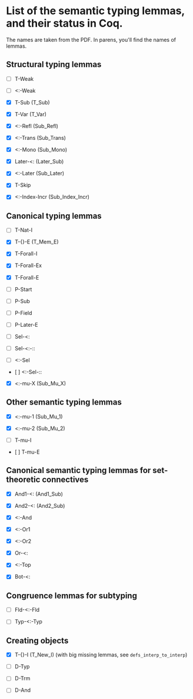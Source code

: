 
# List of the semantic typing lemmas, and their status in Coq.

The names are taken from the PDF. In parens, you'll find the names of lemmas.

## Structural typing lemmas

- [ ] T-Weak

- [ ] <:-Weak

- [x] T-Sub (T_Sub)

- [x] T-Var (T_Var)

- [x] <:-Refl (Sub_Refl)

- [x] <:-Trans (Sub_Trans)

- [x] <:-Mono (Sub_Mono)

- [x] Later-<: (Later_Sub)

- [x] <:-Later (Sub_Later)

- [x] T-Skip

- [x] <:-Index-Incr (Sub_Index_Incr)

## Canonical typing lemmas

- [ ] T-Nat-I

- [x] T-{}-E (T_Mem_E)

- [x] T-Forall-I

- [x] T-Forall-Ex

- [x] T-Forall-E

- [ ] P-Start

- [ ] P-Sub

- [ ] P-Field

- [ ] P-Later-E

- [ ] Sel-<:

- [ ] Sel-<:-::

- [ ] <:-Sel

- [ ] <:-Sel-::

- [x] <:-mu-X (Sub_Mu_X)

## Other semantic typing lemmas

- [x] <:-mu-1 (Sub_Mu_1)

- [x] <:-mu-2 (Sub_Mu_2)

- [ ] T-mu-I

- [ ] T-mu-E

## Canonical semantic typing lemmas for set-theoretic connectives

- [x] And1-<: (And1_Sub)

- [x] And2-<: (And2_Sub)

- [x] <:-And

- [x] <:-Or1

- [x] <:-Or2

- [x] Or-<:

- [x] <:-Top

- [x] Bot-<:

## Congruence lemmas for subtyping

- [ ] Fld-<:-Fld

- [ ] Typ-<:-Typ

## Creating objects

- [x] T-{}-I (T_New_I) (with big missing lemmas, see `defs_interp_to_interp`)

- [ ] D-Typ

- [ ] D-Trm

- [ ] D-And
